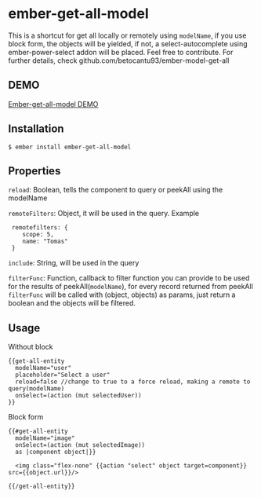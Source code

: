 # ember-get-all-model


This is a shortcut for get all locally or remotely using `modelName`, if you use block form, the objects will be yielded, if not, a select-autocomplete using ember-power-select addon will be placed. Feel free to contribute. For further details, check github.com/betocantu93/ember-model-get-all

## DEMO
[Ember-get-all-model DEMO](http://albertocantug.com/ember-get-all-model/)

## Installation

    $ ember install ember-get-all-model

## Properties

  `reload`: Boolean, tells the component to query or peekAll using the modelName
  
  `remoteFilters`: Object, it will be used in the query. Example
       
     remotefilters: {
        scope: 5,
        name: "Tomas"
     }
   
  `include`: String, will be used in the query
  
  `filterFunc`: Function, callback to filter function you can provide to be used for the results of peekAll(`modelName`), for every record returned from peekAll `filterFunc` will be called with (object, objects) as params, just return a boolean and the objects will be filtered.
  

## Usage

Without block

    {{get-all-entity
      modelName="user"
      placeholder="Select a user"
      reload=false //change to true to a force reload, making a remote to query(modelName)
      onSelect=(action (mut selectedUser))
    }}

Block form

    {{#get-all-entity
      modelName="image"
      onSelect=(action (mut selectedImage))
      as |component object|}}
    
      <img class="flex-none" {{action "select" object target=component}} src={{object.url}}/>
    
    {{/get-all-entity}}
